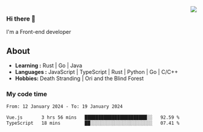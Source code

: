 <img align='right' src="https://github-readme-stats.vercel.app/api?username=strugglebak&show_icons=true">

### Hi there 👋

I'm a Front-end developer

## About

-  **Learning :** Rust | Go | Java
-  **Languages :** JavaScript | TypeScript | Rust | Python | Go | C/C++
-  **Hobbies:** Death Stranding | Ori and the Blind Forest

### My code time

<!--START_SECTION:waka-->

```txt
From: 12 January 2024 - To: 19 January 2024

Vue.js       3 hrs 56 mins   ███████████████████████░░   92.59 %
TypeScript   18 mins         ██░░░░░░░░░░░░░░░░░░░░░░░   07.41 %
```

<!--END_SECTION:waka-->
